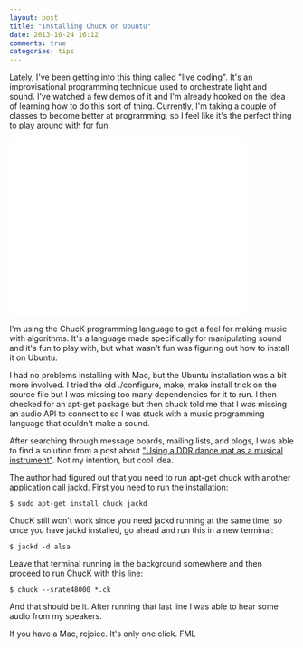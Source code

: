 ```yaml
---
layout: post
title: "Installing ChucK on Ubuntu"
date: 2013-10-24 16:12
comments: true
categories: tips 
---
```


Lately, I've been getting into this thing called "live coding". It's an improvisational programming technique used to orchestrate light and sound. I've watched a few demos of it and I'm already hooked on the idea of learning how to do this sort of thing. Currently, I'm taking a couple of classes to become better at programming, so I feel like it's the perfect thing to play around with for fun.

<div class="video-container">
<iframe width="420" height="315" src="//www.youtube.com/embed/GSGKEy8vHqg" frameborder="0" allowfullscreen></iframe>
</div> 

I'm using the ChucK programming language to get a feel for making music with algorithms. It's a language made specifically for manipulating sound and it's fun to play with, but what wasn't fun was figuring out how to install it on Ubuntu.

I had no problems installing with Mac, but the Ubuntu installation was a bit more involved. I tried the old ./configure, make, make install trick on the source file but I was missing too many dependencies for it to run. I then checked for an apt-get package but then chuck told me that I was missing an audio API to connect to so I was stuck with a music programming language that couldn't make a sound. 

After searching through message boards, mailing lists, and blogs, I was able to find a solution from a post about ["Using a DDR dance mat as a musical instrument"](http://t-a-w.blogspot.com/2007/05/using-ddr-dance-mat-as-musical.html). Not my intention, but cool idea. 

The author had figured out that you need to run apt-get chuck with another application call jackd. First you need to run the installation:

<pre><code>$ sudo apt-get install chuck jackd</code></pre>

ChucK still won't work since you need jackd running at the same time, so once you have jackd installed, go ahead and run this in a new terminal:

<pre><code>$ jackd -d alsa</code></pre>

Leave that terminal running in the background somewhere and then proceed to run ChucK with this line:

<pre><code>$ chuck --srate48000 *.ck</code></pre> 
   
And that should be it. After running that last line I was able to hear some audio from my speakers.

If you have a Mac, rejoice. It's only one click. FML

 
